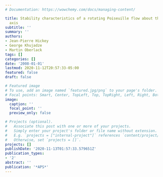 ```yaml
---
# Documentation: https://wowchemy.com/docs/managing-content/

title: Stability characteristics of a rotating Poiseuille flow about the streamwise
  axis
subtitle: ''
summary: ''
authors:
- Jean-Pierre Hickey
- George Khujadze
- Martin Oberlack
tags: []
categories: []
date: '2008-01-01'
lastmod: 2020-11-12T20:57:33-05:00
featured: false
draft: false

# Featured image
# To use, add an image named `featured.jpg/png` to your page's folder.
# Focal points: Smart, Center, TopLeft, Top, TopRight, Left, Right, BottomLeft, Bottom, BottomRight.
image:
  caption: ''
  focal_point: ''
  preview_only: false

# Projects (optional).
#   Associate this post with one or more of your projects.
#   Simply enter your project's folder or file name without extension.
#   E.g. `projects = ["internal-project"]` references `content/project/deep-learning/index.md`.
#   Otherwise, set `projects = []`.
projects: []
publishDate: '2020-11-13T01:57:33.579651Z'
publication_types:
- '2'
abstract: ''
publication: '*APS*'
---
```


